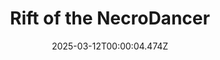 ---
title: "Rift of the NecroDancer"
id: 2073250
date: 2025-03-12T00:00:04.474Z
link: games/steam/recent/rift-of-the-necrodancer
image: http://media.steampowered.com/steamcommunity/public/images/apps/2073250/c098e2f779cadbb9e24a58a0e0763ec65b82b4b5.jpg
playtime_2weeks: 1053
playtime_forever: 1425
playtime_windows_forever: 0
playtime_mac_forever: 0
playtime_linux_forever: 1425
playtime_deck_forever: 1425
---